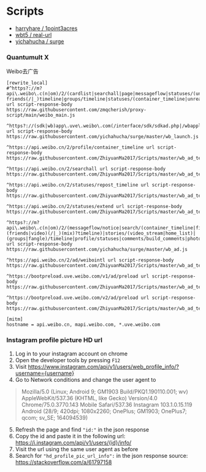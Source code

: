 # Scripts

- [harryhare / 1point3acres](https://github.com/harryhare/1point3acres)
- [wbt5 / real-url](https://github.com/wbt5/real-url)
- [yichahucha / surge](https://github.com/yichahucha/surge)

### Quantumult X
Weibo去广告 
```properties
[rewrite_local]
#^https?://m?api\.weibo\.c(n|om)/2/(cardlist|searchall|page|messageflow|statuses/(unread_)?friends(/|_)timeline|groups/timeline|statuses/(container_timeline|unread_hot_timeline|extend|video_mixtimeline|repost_timeline)|profile/(me|container_timeline)|video/(community_tab|remind_info|tiny_stream_video_list)|checkin/show|\!/live/media_homelist|comments/build_comments|container/get_item|search/(finder|container_timeline|container_discover)) url script-response-body https://raw.githubusercontent.com/zmqcherish/proxy-script/main/weibo_main.js

^https?://(sdk|wb)app\.uve\.weibo\.com(/interface/sdk/sdkad.php|/wbapplua/wbpullad.lua) url script-response-body https://raw.githubusercontent.com/yichahucha/surge/master/wb_launch.js

^https://api.weibo.cn/2/profile/container_timeline url script-response-body https://raw.githubusercontent.com/ZhiyuanMa2017/Scripts/master/wb_ad_test_2.js

^https://api.weibo.cn/2/searchall url script-response-body https://raw.githubusercontent.com/ZhiyuanMa2017/Scripts/master/wb_ad_test_2.js

^https://api.weibo.cn/2/statuses/repost_timeline url script-response-body https://raw.githubusercontent.com/ZhiyuanMa2017/Scripts/master/wb_ad_test_5.js

^https://api.weibo.cn/2/statuses/extend url script-response-body https://raw.githubusercontent.com/ZhiyuanMa2017/Scripts/master/wb_ad_test_4.js

^https?://m?api\.weibo\.c(n|om)/2/(messageflow/notice|search/(container_timeline|finder)|statuses/(container_timeline_hot|container_timeline_unread|container_timeline|unread|extend|positives/get|(friends|video)(/|_)(mix)?timeline)|stories/(video_stream|home_list)|(groups|fangle)/timeline|profile/statuses|comments/build_comments|photo/recommend_list|service/picfeed|searchall|cardlist|page|!/(photos/pic_recommend_status|live/media_homelist)|video/tiny_stream_video_list|photo/info|remind/unread_count) url script-response-body https://raw.githubusercontent.com/yichahucha/surge/master/wb_ad.js

^https://api.weibo.cn/2/ad/weibointl url script-response-body https://raw.githubusercontent.com/ZhiyuanMa2017/Scripts/master/wb_ad_test.js

^https://bootpreload.uve.weibo.com/v1/ad/preload url script-response-body https://raw.githubusercontent.com/ZhiyuanMa2017/Scripts/master/wb_ad_test_3.js

^https://bootpreload.uve.weibo.com/v2/ad/preload url script-response-body https://raw.githubusercontent.com/ZhiyuanMa2017/Scripts/master/wb_ad_test_3.js

[mitm]
hostname = api.weibo.cn, mapi.weibo.com, *.uve.weibo.com
```

### Instagram profile picture HD url
1. Log in to your instagram account on chrome
2. Open the developer tools by pressing `F12`
3. Visit https://www.instagram.com/api/v1/users/web_profile_info/?username={username}
4. Go to Network conditions and change the user agent to
>Mozilla/5.0 (Linux; Android 9; GM1903 Build/PKQ1.190110.001; wv) AppleWebKit/537.36 (KHTML, like Gecko) Version/4.0 Chrome/75.0.3770.143 Mobile Safari/537.36 Instagram 103.1.0.15.119 Android (28/9; 420dpi; 1080x2260; OnePlus; GM1903; OnePlus7; qcom; sv_SE; 164094539)
5. Refresh the page and find `"id:"` in the json response
6. Copy the id and paste it in the following url: https://i.instagram.com/api/v1/users/{id}/info/
7. Visit the url using the same user agent as before
8. Search for `"hd_profile_pic_url_info":` in the json response
source: https://stackoverflow.com/a/61797158

